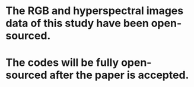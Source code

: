 # The RGB and hyperspectral images data of this study have been open-sourced. 
# The codes will be fully open-sourced after the paper is accepted.


